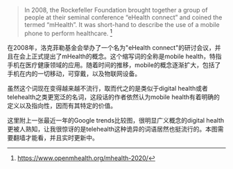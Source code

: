 
> In 2008, the Rockefeller Foundation brought together a group of people at their seminal conference “eHealth connect” and coined the termed “mHealth”. It was short-hand to describe the use of a mobile phone to perform healthcare. [^1]

在2008年，洛克菲勒基金会举办了一个名为"eHealth connect"的研讨会议，并且在会上正式提出了mHealth的概念。这个缩写词的全称是mobile health，特指手机在医疗健康领域的应用。随着时间的推移，mobile的概念逐渐扩大，包括了手机在内的一切移动，可穿戴，以及物联网设备。

虽然这个词现在变得越来越不流行，取而代之的是类似于digital health或者telehealth之类更宽泛的名词，这段话的作者依然认为mobile health有着明确的定义以及指向性，因而有其特定的价值。

这里附上一张最近一年的Google trends比较图，很明显广义概念的digital health更被人熟知，让我很惊讶的是telehealth这种诡异的词语居然也挺流行的。本图需要翻墙才能看，并且实时更新中。

<script type="text/javascript" src="https://ssl.gstatic.com/trends_nrtr/2051_RC11/embed_loader.js"></script> <script type="text/javascript"> trends.embed.renderExploreWidget("TIMESERIES", {"comparisonItem":[{"keyword":"mhealth","geo":"","time":"today 12-m"},{"keyword":"digital health","geo":"","time":"today 12-m"},{"keyword":"telehealth","geo":"","time":"today 12-m"}],"category":0,"property":""}, {"exploreQuery":"q=mhealth,digital%20health,telehealth&date=today 12-m,today 12-m,today 12-m","guestPath":"https://trends.google.com:443/trends/embed/"}); </script> 

[^1]: https://www.openmhealth.org/mhealth-2020/